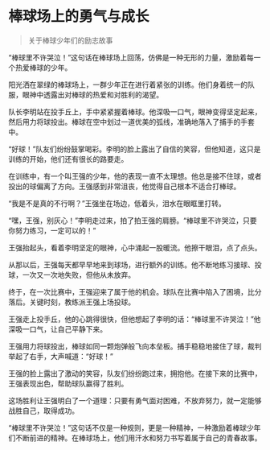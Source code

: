 # 棒球场上的勇气与成长
> 关于棒球少年们的励志故事

“棒球里不许哭泣！”这句话在棒球场上回荡，仿佛是一种无形的力量，激励着每一个热爱棒球的少年。

阳光洒在翠绿的棒球场上，一群少年正在进行着紧张的训练。他们身着统一的队服，眼神中透露出对棒球的热爱和对胜利的渴望。

队长李明站在投手丘上，手中紧紧握着棒球。他深吸一口气，眼神变得坚定起来，然后用力将球投出。棒球在空中划过一道优美的弧线，准确地落入了捕手的手套中。

“好球！”队友们纷纷鼓掌喝彩。李明的脸上露出了自信的笑容，但他知道，这只是训练的开始，他们还有很长的路要走。

在训练中，有一个叫王强的少年，他的表现一直不太理想。他总是接不住球，或者投出的球偏离了方向。王强感到非常沮丧，他觉得自己根本不适合打棒球。

“我是不是真的不行啊？”王强坐在场边，低着头，泪水在眼眶里打转。

“嘿，王强，别灰心！”李明走过来，拍了拍王强的肩膀。“棒球里不许哭泣，只要你努力练习，一定可以的！”

王强抬起头，看着李明坚定的眼神，心中涌起一股暖流。他擦干眼泪，点了点头。

从那以后，王强每天都早早地来到球场，进行额外的训练。他不断地练习接球、投球，一次又一次地失败，但他从未放弃。

终于，在一次比赛中，王强迎来了属于他的机会。球队在比赛中陷入了困境，比分落后。关键时刻，教练派王强上场投球。

王强走上投手丘，他的心跳得很快，但他想起了李明的话：“棒球里不许哭泣！”他深吸一口气，让自己平静下来。

王强用力将球投出，棒球如同一颗炮弹般飞向本垒板。捕手稳稳地接住了球，裁判举起了右手，大声喊道：“好球！”

王强的脸上露出了激动的笑容，队友们纷纷跑过来，拥抱他。在接下来的比赛中，王强表现出色，帮助球队赢得了胜利。

这场胜利让王强明白了一个道理：只要有勇气面对困难，不放弃努力，就一定能够战胜自己，取得成功。

“棒球里不许哭泣！”这句话不仅是一种规则，更是一种精神，一种激励着棒球少年们不断前进的精神。在棒球场上，他们用汗水和努力书写着属于自己的青春故事。
